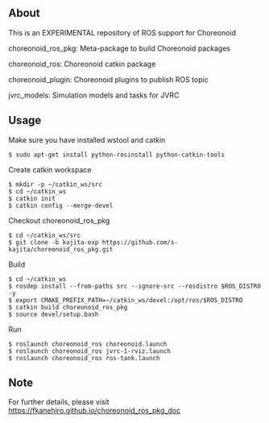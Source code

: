 About
-----

This is an EXPERIMENTAL repository of ROS support for Choreonoid 

choreonoid\_ros\_pkg: Meta-package to build Choreonoid packages

choreonoid\_ros: Choreonoid catkin package

choreonoid\_plugin: Choreonoid plugins to publish ROS topic

jvrc\_models: Simulation models and tasks for JVRC

Usage
-----

Make sure you have installed wstool and catkin

```
$ sudo apt-get install python-rosinstall python-catkin-tools
```

Create catkin workspace

```
$ mkdir -p ~/catkin_ws/src
$ cd ~/catkin_ws
$ catkin init
$ catkin config --merge-devel
```

Checkout choreonoid\_ros\_pkg

```
$ cd ~/catkin_ws/src
$ git clone -b kajita-exp https://github.com/s-kajita/choreonoid_ros_pkg.git
```

Build

```
$ cd ~/catkin_ws
$ rosdep install --from-paths src --ignore-src --rosdistro $ROS_DISTRO -y
$ export CMAKE_PREFIX_PATH=~/catkin_ws/devel:/opt/ros/$ROS_DISTRO
$ catkin build choreonoid_ros_pkg
$ source devel/setup.bash
```

Run

```
$ roslaunch choreonoid_ros choreonoid.launch
$ roslaunch choreonoid_ros jvrc-1-rviz.launch 
$ roslaunch choreonoid_ros ros-tank.launch
```

Note
-----

For further details, please visit https://fkanehiro.github.io/choreonoid_ros_pkg_doc
